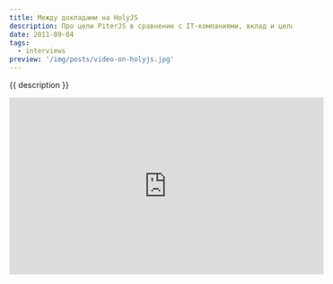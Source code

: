 ```yaml
---
title: Между докладами на HolyJS
description: Про цели PiterJS в сравнении с IT-компаниями, вклад и цели организаторов, про культуру поведения на PiterJS
date: 2011-09-04
tags:
  - interviews
preview: '/img/posts/video-on-holyjs.jpg'
---
```

{{ description }}
<iframe width="560" height="315" src="https://www.youtube-nocookie.com/embed/s-sPURN_hm8?start=13550" frameborder="0" allow="accelerometer; autoplay; clipboard-write; encrypted-media; gyroscope; picture-in-picture" allowfullscreen></iframe>
